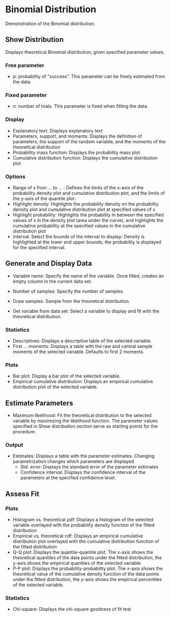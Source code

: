Binomial Distribution
==========================

Demonstration of the Binomial distribution. 

## Show Distribution

Displays theoretical Binomial distribution, given specified parameter values.

### Free parameter
- p: probability of "success". This parameter can be freely estimated from the data.

### Fixed parameter
- n: number of trials. This parameter is fixed when fitting the data.

### Display

- Explanatory text: Displays explanatory text
- Parameters, support, and moments: Displays the definition of parameters, the support of the random variable, and the moments of the theoretical distribution
- Probability mass function: Displays the probability mass plot
- Cumulative distribution function: Displays the cumulative distribution plot

### Options

- Range of x from ... to ... : Defines the limits of the x-axis of the probability density plot and cumulative distribution plot, and the limits of the y-axis of the quantile plot.
- Highlight density: Highlights the probability density on the probability density plot and cumulative distribution plot at specified values of x
- Highlight probability: Highlights the probability in between the specified values of x in the density plot (area under the curve), and highlights the cumulative probability at the specified values in the cumulative distribution plot
- Interval: Select the bounds of the interval to display: Density is highlighted at the lower and upper bounds, the probability is displayed for the specified interval.

## Generate and Display Data
- Variable name: Specify the name of the variable. Once filled, creates an empty column in the current data set.
- Number of samples: Specify the number of samples.
- Draw samples: Sample from the theoretical distribution.

- Get variable from data set: Select a variable to display and fit with the theoretical distribution.

### Statistics
- Descriptives: Displays a descriptive table of the selected variable.
- First ... moments: Displays a table with the raw and central sample moments of the selected variable. Defaults to first 2 moments.

### Plots
- Bar plot: Display a bar plot of the selected variable.
- Empirical cumulative distribution: Displays an empirical cumulative distribution plot of the selected variable.

## Estimate Parameters
- Maximum likelihood: Fit the theoretical distribution to the selected variable by maximizing the likelihood function. The parameter values specified in Show distribution section serve as starting points for the procedure.

### Output
- Estimates: Displays a table with the parameter estimates. Changing parametrization changes which parameters are displayed.
	- Std. error: Displays the standard error of the parameter estimates
	- Confidence interval: Displays the confidence interval of the parameters at the specified confidence level.


## Assess Fit

### Plots
- Histogram vs. theoretical pdf: Displays a histogram of the selected variable overlayed with the probability density function of the fitted distribution
- Empirical vs. theoretical cdf: Displays an empirical cumulative distribution plot overlayed with the cumulative distribution function of the fitted distribution
- Q-Q plot: Displays the quantile-quantile plot. The *x*-axis shows the theoretical quantiles of the data points under the fitted distribution, the *y*-axis shows the empirical quantiles of the selected variable.
- P-P plot: Displays the probability-probability plot. The *x*-axis shows the theoretical value of the cumulative density function of the data points under the fitted distribution, the *y*-axis shows the empirical percentiles of the selected variable.

### Statistics
- Chi-square: Displays the chi-square goodness of fit test